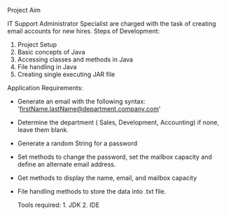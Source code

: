 Project Aim

IT Support Administrator Specialist are charged with the task of creating email accounts for new hires.
Steps of Development:
1. Project Setup
2. Basic concepts of Java
3. Accessing classes and methods in Java
4. File handling in Java
5. Creating single executing JAR file

Application Requirements:

- Generate an email with the following syntax:
   'firstName.lastName@department.company.com'
- Determine the department ( Sales, Development, Accounting) if none, leave them blank.
- Generate a random String for a password
- Set methods to change the password, set the mailbox capacity and define an alternate email address.
- Get methods to display the name, email, and mailbox capacity
- File handling methods to store the data into .txt file.

	Tools required:  	1. JDK	2. IDE
